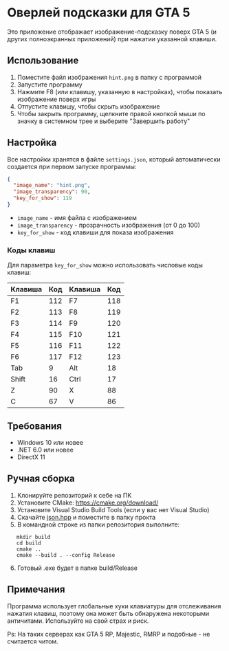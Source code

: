 # Оверлей подсказки для GTA 5

Это приложение отображает изображение-подсказку поверх GTA 5 (и других полноэкранных приложений) при нажатии указанной клавиши.

## Использование

1. Поместите файл изображения `hint.png` в папку с программой
2. Запустите программу
3. Нажмите F8 (или клавишу, указанную в настройках), чтобы показать изображение поверх игры
4. Отпустите клавишу, чтобы скрыть изображение
5. Чтобы закрыть программу, щелкните правой кнопкой мыши по значку в системном трее и выберите "Завершить работу"

## Настройка

Все настройки хранятся в файле `settings.json`, который автоматически создается при первом запуске программы:

```json
{
  "image_name": "hint.png",
  "image_transparency": 90,
  "key_for_show": 119
}
```

- `image_name` - имя файла с изображением
- `image_transparency` - прозрачность изображения (от 0 до 100)
- `key_for_show` - код клавиши для показа изображения

### Коды клавиш

Для параметра `key_for_show` можно использовать числовые коды клавиш:

| Клавиша | Код | Клавиша | Код |
| ------- | --- | ------- | --- |
| F1      | 112 | F7      | 118 |
| F2      | 113 | F8      | 119 |
| F3      | 114 | F9      | 120 |
| F4      | 115 | F10     | 121 |
| F5      | 116 | F11     | 122 |
| F6      | 117 | F12     | 123 |
| Tab     | 9   | Alt     | 18  |
| Shift   | 16  | Ctrl    | 17  |
| Z       | 90  | X       | 88  |
| C       | 67  | V       | 86  |

## Требования

- Windows 10 или новее
- .NET 6.0 или новее
- DirectX 11

## Ручная сборка

1. Клонируйте репозиторий к себе на ПК
2. Установите CMake: https://cmake.org/download/
3. Установите Visual Studio Build Tools (если у вас нет Visual Studio)
4. Скачайте [json.hpp](https://github.com/nlohmann/json/blob/develop/single_include/nlohmann/json.hpp) и поместите в папку прокта
5. В командной строке из папки репозитория выполните:

```
   mkdir build
   cd build
   cmake ..
   cmake --build . --config Release
```

6. Готовый .exe будет в папке build/Release

## Примечания

Программа использует глобальные хуки клавиатуры для отслеживания нажатия клавиш, поэтому она может быть обнаружена некоторыми античитами. Используйте на свой страх и риск.

Ps: На таких серверах как GTA 5 RP, Majestic, RMRP и подобные - не считается читом.
